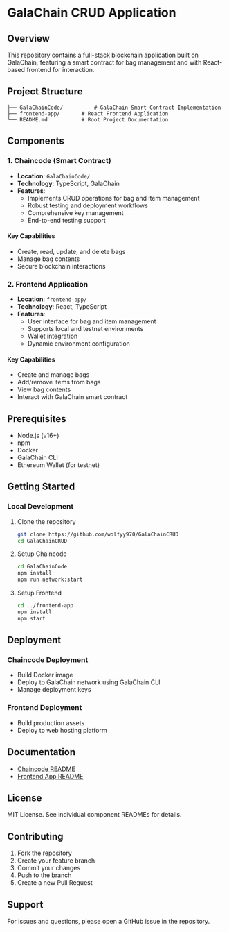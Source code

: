 # GalaChain CRUD Application

## Overview

This repository contains a full-stack blockchain application built on GalaChain, featuring a smart contract for bag management and with React-based frontend for interaction.

## Project Structure

```
├── GalaChainCode/          # GalaChain Smart Contract Implementation
├── frontend-app/       # React Frontend Application
└── README.md           # Root Project Documentation
```

## Components

### 1. Chaincode (Smart Contract)
- **Location**: `GalaChainCode/`
- **Technology**: TypeScript, GalaChain
- **Features**:
  - Implements CRUD operations for bag and item management
  - Robust testing and deployment workflows
  - Comprehensive key management
  - End-to-end testing support

#### Key Capabilities
- Create, read, update, and delete bags
- Manage bag contents
- Secure blockchain interactions

### 2. Frontend Application
- **Location**: `frontend-app/`
- **Technology**: React, TypeScript
- **Features**:
  - User interface for bag and item management
  - Supports local and testnet environments
  - Wallet integration
  - Dynamic environment configuration

#### Key Capabilities
- Create and manage bags
- Add/remove items from bags
- View bag contents
- Interact with GalaChain smart contract

## Prerequisites

- Node.js (v16+)
- npm
- Docker
- GalaChain CLI
- Ethereum Wallet (for testnet)

## Getting Started

### Local Development

1. Clone the repository
   ```bash
   git clone https://github.com/wolfyy970/GalaChainCRUD
   cd GalaChainCRUD
   ```

2. Setup Chaincode
   ```bash
   cd GalaChainCode
   npm install
   npm run network:start
   ```

3. Setup Frontend
   ```bash
   cd ../frontend-app
   npm install
   npm start
   ```

## Deployment

### Chaincode Deployment
- Build Docker image
- Deploy to GalaChain network using GalaChain CLI
- Manage deployment keys

### Frontend Deployment
- Build production assets
- Deploy to web hosting platform

## Documentation

- [Chaincode README](GalaChainCode/readme.md)
- [Frontend App README](frontend-app/README.md)

## License

MIT License. See individual component READMEs for details.

## Contributing

1. Fork the repository
2. Create your feature branch
3. Commit your changes
4. Push to the branch
5. Create a new Pull Request

## Support

For issues and questions, please open a GitHub issue in the repository.